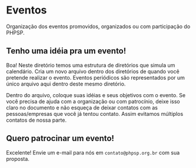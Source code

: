 # Eventos

Organização dos eventos promovidos, organizados ou com participação
do PHPSP.

## Tenho uma idéia pra um evento!

Boa! Neste diretório temos uma estrutura de diretórios que simula um calendário.
Cria um novo arquivo dentro dos diretórios de quando você pretende realizar o evento.
Eventos periódicos são representados por um único arquivo aqui dentro deste mesmo diretório.

Dentro do arquivo, coloque suas idéias e seus objetivos com o evento. Se você precisa de ajuda
com a organização ou com patrocínio, deixe isso claro no documento e não esqueça de deixar contatos
com as pessoas/empresas que você já tentou contato. Assim evitamos múltiplos contatos de nossa parte.

## Quero patrocinar um evento!

Excelente! Envie um e-mail para nós em `contato@phpsp.org.br` com sua proposta.
